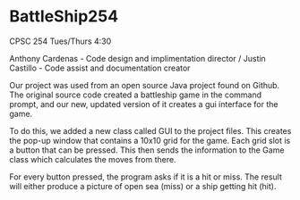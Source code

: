 # BattleShip254

CPSC 254 
Tues/Thurs 4:30

Anthony Cardenas - Code design and implimentation director / 
Justin Castillo - Code assist and documentation creator

Our project was used from an open source Java project found on Github. The original source code created a battleship game in the command prompt, and our new, updated version of it creates a gui interface for the game. 

To do this, we added a new class called GUI to the project files. This creates the pop-up window that contains a 10x10 grid for the game. Each grid slot is a button that can be pressed. This then sends the information to the Game class which calculates the moves from there.

For every button pressed, the program asks if it is a hit or miss. The result will either produce a picture of open sea (miss) or a ship getting hit (hit).
